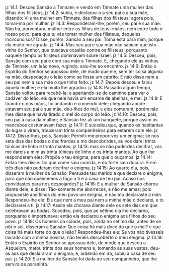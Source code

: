jz 14.1: Desceu Sansão a Timnate; e vendo em Timnate uma mulher das filhas dos filisteus,
jz 14.2: subiu, e declarou-o a seu pai e a sua mãe, dizendo: Vi uma mulher em Timnate, das filhas dos filisteus; agora pois, tomai-ma por mulher.
jz 14.3: Responderam-lhe, porém, seu pai e sua mãe: Não há, porventura, mulher entre as filhas de teus irmãos, nem entre todo o nosso povo, para que tu vás tomar mulher dos filisteus, daqueles incircuncisos? Disse, porém, Sansão a seu pai: Toma esta para mim, porque ela muito me agrada.
jz 14.4: Mas seu pai e sua mãe não sabiam que isto vinha do Senhor, que buscava ocasião contra os filisteus; porquanto naquele tempo os filisteus dominavam sobre Israel.
jz 14.5: Desceu, pois, Sansão com seu pai e com sua mãe a Timnate. E, chegando ele às vinhas de Timnate, um leão novo, rugindo, saiu-lhe ao encontro.
jz 14.6: Então o Espírito do Senhor se apossou dele, de modo que ele, sem ter coisa alguma na mão, despedaçou o leão como se fosse um cabrito. E não disse nem a seu pai nem a sua mãe o que tinha feito.
jz 14.7: Depois desceu e falou àquela mulher; e ela muito lhe agradou.
jz 14.8: Passado algum tempo, Sansão voltou para recebê-la; e apartando-se de caminho para ver o cadáver do leão, eis que nele havia um enxame de abelhas, e mel.
jz 14.9: E tirando-o nas mãos, foi andando e comendo dele; chegando aonde estavam seu pai e sua mãe, deu-lhes do mel, e eles comeram; porém não lhes disse que havia tirado o mel do corpo do leão.
jz 14.10: Desceu, pois, seu pai à casa da mulher; e Sansão fez ali um banquete, porque assim os mancebos costumavam fazer.
jz 14.11: E sucedeu que, quando os habitantes do lugar o viram, trouxeram trinta companheiros para estarem com ele.
jz 14.12: Disse-lhes, pois, Sansão: Permiti-me propor-vos um enigma; se nos sete dias das bodas o decifrardes e mo descobrirdes, eu vos darei trinta túnicas de linho e trinta mantos;
jz 14.13: mas se não puderdes decifrar, vós me dareis a mim as trinta túnicas de linho e os trinta mantos. Ao que lhe responderam eles: Propõe o teu enigma, para que o ouçamos.
jz 14.14: Então lhes disse: Do que come saiu comida, e do forte saiu doçura. E em três dias não puderam decifrar o enigma.
jz 14.15: Ao quarto dia, pois, disseram à mulher de Sansão: Persuade teu marido a que declare o enigma, para que não queimemos a fogo a ti e à casa de teu pai. Acaso nos convidastes para nos despojardes?
jz 14.16: E a mulher de Sansão chorou diante dele, e disse: Tão-somente me aborreces, e não me amas; pois propuseste aos filhos do meu povo um enigma, e não mo declaraste a mim. Respondeu-lhe ele: Eis que nem a meu pai nem a minha mãe o declarei, e to declararei a ti.
jz 14.17: Assim ela chorava diante dele os sete dias em que celebravam as bodas. Sucedeu, pois, que ao sétimo dia lho declarou, porquanto o importunava; então ela declarou o enigma aos filhos do seu povo.
jz 14.18: Os homens da cidade, pois, ainda no sétimo dia, antes de se pôr o sol, disseram a Sansão: Que coisa há mais doce do que o mel? e que coisa há mais forte do que o leão? Respondeu-lhes ele: Se vós não tivésseis lavrado com a minha novilha, não teríeis descoberto o meu enigma.
jz 14.19: Então o Espírito do Senhor se apossou dele, de modo que desceu a Asquelom, matou trinta dos seus homens e, tomando as suas vestes, deu-as aos que declararam o enigma; e, ardendo em ira, subiu à casa de seu pai.
jz 14.20: E a mulher de Sansão foi dada ao seu companheiro, que lhe servira de paraninfo.:
